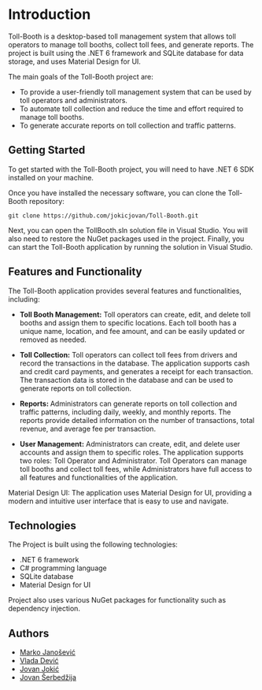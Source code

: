# Introduction
Toll-Booth is a desktop-based toll management system that allows toll operators to manage toll booths, collect toll fees, and generate reports. The project is built using the .NET 6 framework and SQLite database for data storage, and uses Material Design for UI.

The main goals of the Toll-Booth project are:
* To provide a user-friendly toll management system that can be used by toll operators and administrators.
* To automate toll collection and reduce the time and effort required to manage toll booths.
* To generate accurate reports on toll collection and traffic patterns.

## Getting Started
To get started with the Toll-Booth project, you will need to have .NET 6 SDK installed on your machine.

Once you have installed the necessary software, you can clone the Toll-Booth repository:
```
git clone https://github.com/jokicjovan/Toll-Booth.git
```
Next, you can open the TollBooth.sln solution file in Visual Studio.
You will also need to restore the NuGet packages used in the project.
Finally, you can start the Toll-Booth application by running the solution in Visual Studio.

## Features and Functionality
The Toll-Booth application provides several features and functionalities, including:
* <strong>Toll Booth Management:</strong> Toll operators can create, edit, and delete toll booths and assign them to specific locations. Each toll booth has a unique name, location, and fee amount, and can be easily updated or removed as needed.

* <strong>Toll Collection:</strong> Toll operators can collect toll fees from drivers and record the transactions in the database. The application supports cash and credit card payments, and generates a receipt for each transaction. The transaction data is stored in the database and can be used to generate reports on toll collection.

* <strong>Reports: </strong> Administrators can generate reports on toll collection and traffic patterns, including daily, weekly, and monthly reports. The reports provide detailed information on the number of transactions, total revenue, and average fee per transaction.

* <strong>User Management:</strong> Administrators can create, edit, and delete user accounts and assign them to specific roles. The application supports two roles: Toll Operator and Administrator. Toll Operators can manage toll booths and collect toll fees, while Administrators have full access to all features and functionalities of the application.

Material Design UI: The application uses Material Design for UI, providing a modern and intuitive user interface that is easy to use and navigate.

## Technologies
The Project is built using the following technologies:
* .NET 6 framework
* C# programming language
* SQLite database
* Material Design for UI 

Project also uses various NuGet packages for functionality such as dependency injection.

## Authors
* <a href="http://github.com/janosevicsm">Marko Janošević</a> 
* <a href="http://github.com/ForLoop111">Vlada Dević</a>
* <a href="http://github.com/jokicjovan">Jovan Jokić</a>
* <a href="http://github.com/serbedzijajovan">Jovan Šerbedžija</a>
